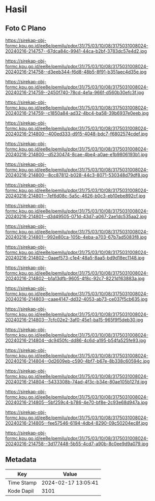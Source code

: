 # Hasil

## Foto C Plano

https://sirekap-obj-formc.kpu.go.id/ee8e/pemilu/pdpr/31/75/03/10/08/3175031008024-20240216-214757--67dca84c-9941-44ca-b2bf-3783dc57e4d2.jpg

https://sirekap-obj-formc.kpu.go.id/ee8e/pemilu/pdpr/31/75/03/10/08/3175031008024-20240216-214758--d3eeb344-f6d8-48b5-8f91-b351aec4d35e.jpg

https://sirekap-obj-formc.kpu.go.id/ee8e/pemilu/pdpr/31/75/03/10/08/3175031008024-20240216-214759--2450f740-78cd-4e1a-966f-d560b30efc3f.jpg

https://sirekap-obj-formc.kpu.go.id/ee8e/pemilu/pdpr/31/75/03/10/08/3175031008024-20240216-214759--c1850a84-ad32-4bc4-ba58-39b6937e0eeb.jpg

https://sirekap-obj-formc.kpu.go.id/ee8e/pemilu/pdpr/31/75/03/10/08/3175031008024-20240216-214800--400ed333-d915-4048-bdc7-f6802574cdef.jpg

https://sirekap-obj-formc.kpu.go.id/ee8e/pemilu/pdpr/31/75/03/10/08/3175031008024-20240216-214800--d5230474-8cae-4be4-a0ae-e1b9806193b1.jpg

https://sirekap-obj-formc.kpu.go.id/ee8e/pemilu/pdpr/31/75/03/10/08/3175031008024-20240216-214800--8cc87812-b028-44c3-8071-530348d79df8.jpg

https://sirekap-obj-formc.kpu.go.id/ee8e/pemilu/pdpr/31/75/03/10/08/3175031008024-20240216-214801--7ef6d08c-5a5c-4626-b0c3-eb10ebe892cf.jpg

https://sirekap-obj-formc.kpu.go.id/ee8e/pemilu/pdpr/31/75/03/10/08/3175031008024-20240216-214801--d3d49505-071d-43d7-a067-2ae1dc535aa2.jpg

https://sirekap-obj-formc.kpu.go.id/ee8e/pemilu/pdpr/31/75/03/10/08/3175031008024-20240216-214801--992e80ca-105b-4eba-a703-67b7ad5083f8.jpg

https://sirekap-obj-formc.kpu.go.id/ee8e/pemilu/pdpr/31/75/03/10/08/3175031008024-20240216-214802--0aaef573-c1e4-48a5-8aa5-bd9d18ec1148.jpg

https://sirekap-obj-formc.kpu.go.id/ee8e/pemilu/pdpr/31/75/03/10/08/3175031008024-20240216-214802--b1a13dfb-9605-4f8c-92c7-8221d163883a.jpg

https://sirekap-obj-formc.kpu.go.id/ee8e/pemilu/pdpr/31/75/03/10/08/3175031008024-20240216-214803--caae4147-dd32-4053-ab73-ce037f5cb635.jpg

https://sirekap-obj-formc.kpu.go.id/ee8e/pemilu/pdpr/31/75/03/10/08/3175031008024-20240216-214803--7cfc02e2-3af0-45e1-ba15-965f9f5deb30.jpg

https://sirekap-obj-formc.kpu.go.id/ee8e/pemilu/pdpr/31/75/03/10/08/3175031008024-20240216-214804--dc9450fc-dd86-4c6d-a195-b54fa525fe93.jpg

https://sirekap-obj-formc.kpu.go.id/ee8e/pemilu/pdpr/31/75/03/10/08/3175031008024-20240216-214804--0d2609eb-c590-4bf7-b67e-8b338c60594c.jpg

https://sirekap-obj-formc.kpu.go.id/ee8e/pemilu/pdpr/31/75/03/10/08/3175031008024-20240216-214804--5433308b-74ad-4f3c-b34e-80ae105b127d.jpg

https://sirekap-obj-formc.kpu.go.id/ee8e/pemilu/pdpr/31/75/03/10/08/3175031008024-20240216-214805--5bf259c4-b786-4e70-bf8e-2c93e68d947a.jpg

https://sirekap-obj-formc.kpu.go.id/ee8e/pemilu/pdpr/31/75/03/10/08/3175031008024-20240216-214805--fee57546-6194-4db4-8290-09c50204ec8f.jpg

https://sirekap-obj-formc.kpu.go.id/ee8e/pemilu/pdpr/31/75/03/10/08/3175031008024-20240216-214758--3d177448-5b55-4cd7-a90b-8c0ee9d9a079.jpg


## Metadata

| Key        | Value               |
| ---------- | ------------------- |
| Time Stamp | 2024-02-17 13:05:41 |
| Kode Dapil | 3101                |



